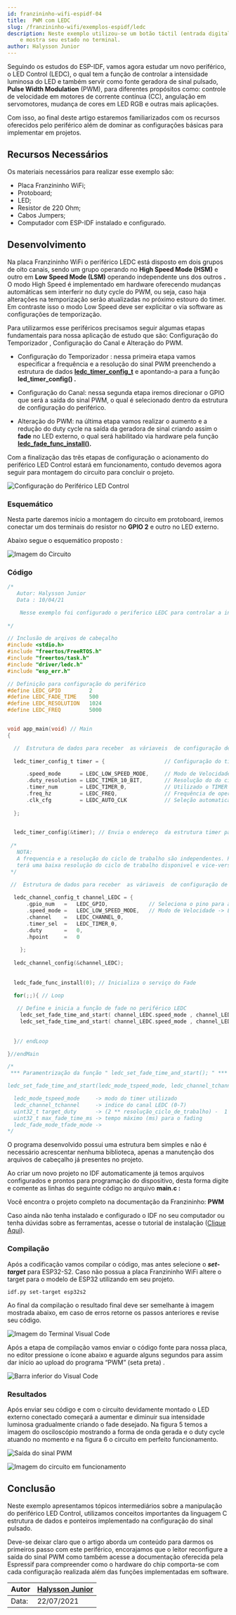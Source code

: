 ```yaml
---
id: franzininho-wifi-espidf-04
title:  PWM com LEDC
slug: /franzininho-wifi/exemplos-espidf/ledc
description: Neste exemplo utilizou-se um botão táctil (entrada digital) para acionar um LED (saída digital)
    e mostra seu estado no terminal.
author: Halysson Junior
---
```


Seguindo os estudos do ESP-IDF, vamos agora estudar um novo periférico, o LED Control (LEDC), o qual tem a função de controlar a intensidade luminosa do LED e também servir como fonte geradora de sinal pulsado, **Pulse Width Modulation** (PWM), para diferentes propósitos como: controle de velocidade em motores de corrente contínua (CC), angulação em servomotores, mudança de cores em LED RGB e outras mais aplicações.

Com isso, ao final deste artigo estaremos familiarizados com os recursos oferecidos pelo periférico além de dominar as configurações básicas para implementar em projetos.

## **Recursos Necessários**

Os materiais necessários para realizar esse exemplo são:

- Placa Franzininho WiFi;
- Protoboard;
- LED;
- Resistor de 220 Ohm;
- Cabos Jumpers;
- Computador com ESP-IDF instalado e configurado.

## **Desenvolvimento**

Na placa Franzininho WiFi o periférico LEDC está disposto em dois grupos de oito canais, sendo um grupo operando no **High Speed Mode (HSM)** e outro em **Low Speed Mode (LSM)** operando independente uns dos outros **.** O modo High Speed é implementado em hardware oferecendo mudanças automáticas sem interferir no duty cycle do PWM, ou seja, caso haja alterações na temporização serão atualizadas no próximo estouro do timer. Em contraste isso o modo Low Speed deve ser explicitar o via software as configurações de temporização.

Para utilizarmos esse periféricos precisamos seguir algumas etapas fundamentais para nossa aplicação de estudo que são: Configuração do Temporizador , Configuração do Canal e Alteração do PWM.

- Configuração do Temporizador : nessa primeira etapa vamos especificar a frequência e a resolução do sinal PWM preenchendo a estrutura de dados [**ledc_timer_config_t**](https://docs.espressif.com/projects/esp-idf/en/latest/esp32/api-reference/peripherals/ledc.html#_CPPv419ledc_timer_config_t) e apontando-a para a função **led_timer_config() .**

- Configuração do Canal: nessa segunda etapa iremos direcionar o GPIO que será a saída do sinal PWM, o qual é selecionado dentro da estrutura de configuração do periférico.

- Alteração do PWM: na última etapa vamos realizar o aumento e a redução do duty cycle na saída da geradora de sinal criando assim o **fade** no LED externo, o qual será habilitado via hardware pela função [**ledc_fade_func_install()**](https://docs.espressif.com/projects/esp-idf/en/latest/esp32/api-reference/peripherals/ledc.html#_CPPv422ledc_fade_func_installi)**.**

Com a finalização das três etapas de configuração o acionamento do periférico LED Control estará em funcionamento, contudo devemos agora seguir para montagem do circuito para concluir o projeto.

![Configuração do Periférico LED Control](img/0x04-ledc/1.png)


### **Esquemático**

Nesta parte daremos início a montagem do circuito em protoboard, iremos conectar um dos terminais do resistor no **GPIO 2** e outro no LED externo.

Abaixo segue o esquemático proposto :

![Imagem do Circuito](img/0x04-ledc/2.png)

### **Código**

```c
/*
   Autor: Halysson Junior
   Data : 10/04/21   

    Nesse exemplo foi configurado o periferico LEDC para controlar a intensidade do LED.
     
*/

// Inclusão de arqivos de cabeçalho
#include <stdio.h>
#include "freertos/FreeRTOS.h"
#include "freertos/task.h"
#include "driver/ledc.h"
#include "esp_err.h"

// Definição para configuração do periférico
#define LEDC_GPIO         2
#define LEDC_FADE_TIME    500
#define LEDC_RESOLUTION   1024
#define LEDC_FREQ         5000


void app_main(void) // Main
{

  //  Estrutura de dados para receber  as váriaveis  de configuração de frequência (1Hz, 100 Hz e outros), modo (HIGH ou LOW) e selecionar o TIMER (0,1,2)  
  
  ledc_timer_config_t timer = {                   // Configuração do timer 

      .speed_mode      = LEDC_LOW_SPEED_MODE,     // Modo de Velocidade -> LOW
      .duty_resolution = LEDC_TIMER_10_BIT,       // Resolução do do ciclo de trabalho (2^10 = 1024 valores)
      .timer_num       = LEDC_TIMER_0,            // Utilizado o TIMER 0
      .freq_hz         = LEDC_FREQ,               // Frequência de operação do sinal PWM
      .clk_cfg         = LEDC_AUTO_CLK            // Seleção automatica da fonte geradora do clock (interna ou externa)
    
  };

  
  ledc_timer_config(&timer); // Envia o endereço  da estrutura timer para a função de configuração do canal PWM 
 
 /*
   NOTA:
   A frequencia e a resolução do ciclo de trabalho são independentes. Para uma elevada frequência do PWM, 
   terá uma baixa resolução do ciclo de trabalho disponivel e vice-versa  
 */

 //  Estrutura de dados para receber  as váriaveis  de configuração de frequencia (1Hz, 100 Hz e outros), modo (HIGH ou LOW), selecionar o TIMER (0,1,2) 
  
  ledc_channel_config_t channel_LEDC = {
      .gpio_num   =   LEDC_GPIO,             // Seleciona o pino para atuar o PWM
      .speed_mode =   LEDC_LOW_SPEED_MODE,   // Modo de Velocidade -> LOW
      .channel    =   LEDC_CHANNEL_0,           
      .timer_sel  =   LEDC_TIMER_0,
      .duty       =   0,
      .hpoint     =   0
    
    };
  
  ledc_channel_config(&channel_LEDC);
 
 
  ledc_fade_func_install(0); // Inicializa o serviço do Fade
  
  for(;;){ // Loop

   // Define e inicia a função de fade no periférico LEDC
    ledc_set_fade_time_and_start( channel_LEDC.speed_mode , channel_LEDC.channel , 0               , LEDC_FADE_TIME , LEDC_FADE_WAIT_DONE);
    ledc_set_fade_time_and_start( channel_LEDC.speed_mode , channel_LEDC.channel , LEDC_RESOLUTION , LEDC_FADE_TIME , LEDC_FADE_WAIT_DONE);
  
  
  }// endLoop

}//endMain

/*
 *** Paramentrização da função " ledc_set_fade_time_and_start(); " ***

ledc_set_fade_time_and_start(ledc_mode_tspeed_mode, ledc_channel_tchannel, uint32_t target_duty, uint32_t max_fade_time_ms, ledc_fade_mode_tfade_mode)

  ledc_mode_tspeed_mode     -> modo do timer utilizado
  ledc_channel_tchannel     -> indice do canal LEDC (0-7)
  uint32_t target_duty      -> (2 ** resolução_ciclo_de_trabalho) -  1
  uint32_t max_fade_time_ms -> tempo máximo (ms) para o fading  
  ledc_fade_mode_tfade_mode ->  
*/
```

O programa desenvolvido possui uma estrutura bem simples e não é necessário acrescentar nenhuma biblioteca, apenas a manutenção dos arquivos de cabeçalho já presentes no projeto.

Ao criar um novo projeto no IDF automaticamente já temos arquivos configurados e prontos para programação do dispositivo, desta forma digite e comente as linhas do seguinte código no arquivo **main.c :**

Você encontra o projeto completo na documentação da Franzininho: **PWM**

Caso ainda não tenha instalado e configurado o IDF no seu computador ou tenha dúvidas sobre as ferramentas, acesse o tutorial de instalação ([Clique Aqui](https://franzininho.github.io/exemplos-esp-idf/)).

### **Compilação**

Após a codificação vamos compilar o código, mas antes selecione o **_set-target_** para ESP32-S2. Caso não possua a placa Franzininho WiFi altere o target para o modelo de ESP32 utilizando em seu projeto.

    idf.py set-target esp32s2

Ao final da compilação o resultado final deve ser semelhante à imagem mostrada abaixo, em caso de erros retorne os passos anteriores e revise seu código.

![Imagem do Terminal Visual Code](img/0x04-ledc/3.png)

Após a etapa de compilação vamos enviar o código fonte para nossa placa, no editor pressione o ícone abaixo e aguarde alguns segundos para assim dar início ao upload do programa “PWM” (seta preta) .

![Barra inferior do Visual Code](img/0x04-ledc/4.png)


### **Resultados**

Após enviar seu código e com o circuito devidamente montado o LED externo conectado começará a aumentar e diminuir sua intensidade luminosa gradualmente criando o fade desejado. Na figura 5 temos a imagem do osciloscópio mostrando a forma de onda gerada e o duty cycle atuando no momento e na figura 6 o circuito em perfeito funcionamento.

![Saída do sinal PWM](img/0x04-ledc/5.jpeg)

![Imagem do circuito em funcionamento](img/0x04-ledc/6.jpeg)


## **Conclusão**

Neste exemplo apresentamos tópicos intermediários sobre a manipulação do periférico LED Control, utilizamos conceitos importantes da linguagem C estrutura de dados e ponteiros implementado na configuração do sinal pulsado.

Deve-se deixar claro que o artigo aborda um conteúdo para darmos os primeiros passo com este periférico, encorajamos que o leitor reconfigure a saída do sinal PWM como também acesse a documentação oferecida pela Espressif para compreender como o hardware do chip comporta-se com cada configuração realizada além das funções implementadas em software.

| Autor | [Halysson Junior](https://github.com/halyssonJr) |
|-------|-------------|
| Data: | 22/07/2021  |
